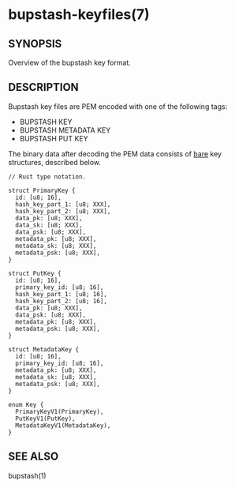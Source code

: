 bupstash-keyfiles(7)
====================

## SYNOPSIS

Overview of the bupstash key format.

## DESCRIPTION

Bupstash key files are PEM encoded with one of the following tags:

- BUPSTASH KEY
- BUPSTASH METADATA KEY
- BUPSTASH PUT KEY

The binary data after decoding the PEM data consists of [bare](https://baremessages.org/) key structures, described below.

```
// Rust type notation.

struct PrimaryKey {
  id: [u8; 16],
  hash_key_part_1: [u8; XXX],
  hash_key_part_2: [u8; XXX],
  data_pk: [u8; XXX],
  data_sk: [u8; XXX],
  data_psk: [u8; XXX],
  metadata_pk: [u8; XXX],
  metadata_sk: [u8; XXX],
  metadata_psk: [u8; XXX],
}

struct PutKey {
  id: [u8; 16],
  primary_key_id: [u8; 16],
  hash_key_part_1: [u8; 16],
  hash_key_part_2: [u8; 16],
  data_pk: [u8; XXX],
  data_psk: [u8; XXX],
  metadata_pk: [u8; XXX],
  metadata_psk: [u8; XXX],
}

struct MetadataKey {
  id: [u8; 16],
  primary_key_id: [u8; 16],
  metadata_pk: [u8; XXX],
  metadata_sk: [u8; XXX],
  metadata_psk: [u8; XXX],
}

enum Key {
  PrimaryKeyV1(PrimaryKey),
  PutKeyV1(PutKey),
  MetadataKeyV1(MetadataKey),
}
```

## SEE ALSO

bupstash(1)
